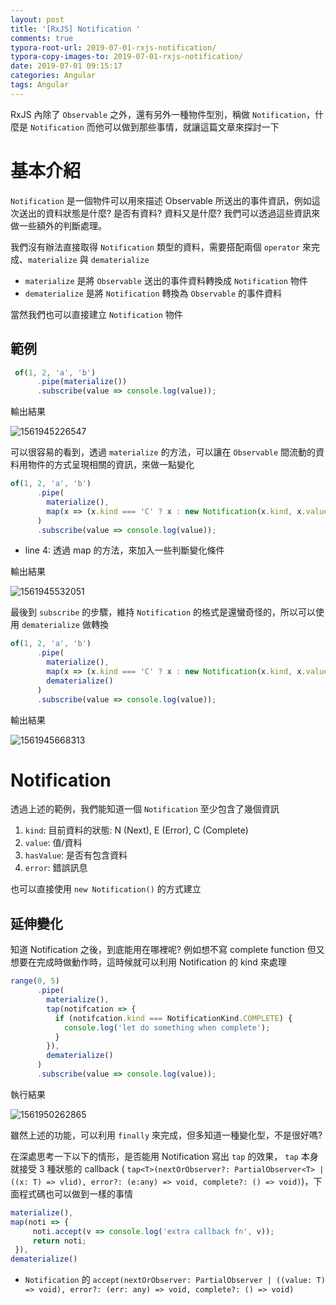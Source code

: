 ```yaml
---
layout: post
title: '[RxJS] Notification '
comments: true
typora-root-url: 2019-07-01-rxjs-notification/
typora-copy-images-to: 2019-07-01-rxjs-notification/
date: 2019-07-01 09:15:17
categories: Angular
tags: Angular
---
```


RxJS 內除了 `Observable` 之外，還有另外一種物件型別，稱做 `Notification`，什麼是 `Notification` 而他可以做到那些事情，就讓這篇文章來探討一下

<!-- more -->

# 基本介紹

`Notification` 是一個物件可以用來描述 Observable 所送出的事件資訊，例如這次送出的資料狀態是什麼? 是否有資料? 資料又是什麼? 我們可以透過這些資訊來做一些額外的判斷處理。

我們沒有辦法直接取得 `Notification` 類型的資料，需要搭配兩個 `operator` 來完成、`materialize` 與 `dematerialize` 

* `materialize` 是將 `Observable` 送出的事件資料轉換成 `Notification` 物件
* `dematerialize` 是將 `Notification` 轉換為 `Observable` 的事件資料

當然我們也可以直接建立 `Notification` 物件

## 範例

```typescript
 of(1, 2, 'a', 'b')
      .pipe(materialize())
      .subscribe(value => console.log(value));
```

輸出結果

![1561945226547](1561945226547.png)

可以很容易的看到，透過 `materialize` 的方法，可以讓在 `Observable` 間流動的資料用物件的方式呈現相關的資訊，來做一點變化

```typescript
of(1, 2, 'a', 'b')
      .pipe(
        materialize(),
        map(x => (x.kind === 'C' ? x : new Notification(x.kind, x.value + '!')))
      )
      .subscribe(value => console.log(value));
```

* line 4: 透過 map 的方法，來加入一些判斷變化條件

輸出結果

![1561945532051](1561945532051.png)

最後到 `subscribe` 的步驟，維持 `Notification` 的格式是還蠻奇怪的，所以可以使用 `dematerialize` 做轉換

```typescript
of(1, 2, 'a', 'b')
      .pipe(
        materialize(),
        map(x => (x.kind === 'C' ? x : new Notification(x.kind, x.value + '!'))),
        dematerialize()
      )
      .subscribe(value => console.log(value));
```

輸出結果

![1561945668313](1561945668313.png)

# Notification

透過上述的範例，我們能知道一個 `Notification` 至少包含了幾個資訊

1. `kind`: 目前資料的狀態: N (Next), E (Error), C (Complete)
2. `value`: 值/資料
3. `hasValue`: 是否有包含資料
4. `error`: 錯誤訊息

也可以直接使用 `new Notification()` 的方式建立

## 延伸變化

知道 Notification 之後，到底能用在哪裡呢? 例如想不寫 complete function 但又想要在完成時做動作時，這時候就可以利用 Notification 的 kind 來處理

```typescript
range(0, 5)
      .pipe(
        materialize(),
        tap(notifcation => {
          if (notifcation.kind === NotificationKind.COMPLETE) {
            console.log('let do something when complete');
          }
        }),
        dematerialize()
      )
      .subscribe(value => console.log(value));
```

執行結果

![1561950262865](1561950262865.png)

雖然上述的功能，可以利用 `finally` 來完成，但多知道一種變化型，不是很好嗎? 

在深處思考一下以下的情形，是否能用 Notification 寫出 `tap` 的效果， `tap` 本身就接受 3 種狀態的 callback ( `tap<T>(nextOrObserver?: PartialObserver<T> | ((x: T) => vlid), error?: (e:any) => void, complete?: () => void)`)，下面程式碼也可以做到一樣的事情

```typescript
materialize(),
map(noti => {
     noti.accept(v => console.log('extra callback fn', v));
     return noti;
 }),
dematerialize()
```

* `Notification` 的 `accept(nextOrObserver: PartialObserver | ((value: T) => void), error?: (err: any) => void, complete?: () => void)` 

